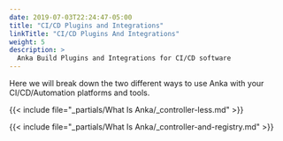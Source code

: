 ```yaml
---
date: 2019-07-03T22:24:47-05:00
title: "CI/CD Plugins and Integrations"
linkTitle: "CI/CD Plugins And Integrations"
weight: 5
description: >
  Anka Build Plugins and Integrations for CI/CD software
---
```


Here we will break down the two different ways to use Anka with your CI/CD/Automation platforms and tools.

{{< include file="_partials/What Is Anka/_controller-less.md" >}}

{{< include file="_partials/What Is Anka/_controller-and-registry.md" >}}
